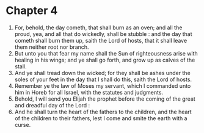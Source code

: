 # Chapter 4

1. For, behold, the day cometh, that shall burn as an oven; and all the proud, yea, and all that do wickedly, shall be stubble : and the day that cometh shall burn them up, saith the Lord of hosts, that it shall leave them neither root nor branch.
2. But unto you that fear my name shall the Sun of righteousness arise with healing in his wings; and ye shall go forth, and grow up as calves of the stall.
3. And ye shall tread down the wicked; for they shall be ashes under the soles of your feet in the day that I shall do this, saith the Lord of hosts.
4. Remember ye the law of Moses my servant, which I commanded unto him in Horeb for all Israel, with the statutes and judgments.
5. Behold, I will send you Elijah the prophet before the coming of the great and dreadful day of the Lord :
6. And he shall turn the heart of the fathers to the children, and the heart of the children to their fathers, lest I come and smite the earth with a curse.

